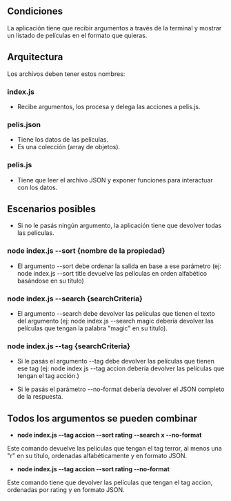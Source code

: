 ## Condiciones

La aplicación tiene que recibir argumentos a través de la terminal y mostrar un listado de películas en el formato que quieras.

## Arquitectura

Los archivos deben tener estos nombres:

### **index.js**

- Recibe argumentos, los procesa y delega las acciones a pelis.js.

### **pelis.json**

- Tiene los datos de las películas.
- Es una colección (array de objetos).

### **pelis.js**

- Tiene que leer el archivo JSON y exponer funciones para interactuar con los datos.

## Escenarios posibles

- Si no le pasás ningún argumento, la aplicación tiene que devolver todas las películas.

### **node index.js --sort {nombre de la propiedad}**

- El argumento --sort debe ordenar la salida en base a ese parámetro
  (ej: node index.js --sort title devuelve las películas en orden alfabético basándose en su título)

### **node index.js --search {searchCriteria}**

- El argumento --search debe devolver las películas que tienen el texto del argumento (ej: node index.js --search magic debería devolver las películas que tengan la palabra "magic" en su titulo).

### **node index.js --tag {searchCriteria}**

- Si le pasás el argumento --tag debe devolver las películas que tienen ese tag
  (ej: node index.js --tag accion debería devolver las películas que tengan el tag acción.)

- Si le pasás el parámetro --no-format debería devolver el JSON completo de la respuesta.

## Todos los argumentos se pueden combinar

- **node index.js --tag accion --sort rating --search x --no-format**

Este comando devuelve las películas que tengan el tag terror, al menos una "r" en su título, ordenadas alfabéticamente y en formato JSON.

- **node index.js --tag accion --sort rating --no-format**

Este comando tiene que devolver las películas que tengan el tag accion, ordenadas por rating y en formato JSON.
